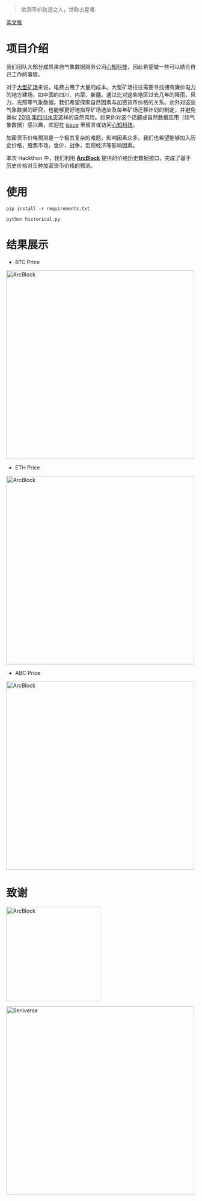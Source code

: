 > 欲测币价轨迹之人，世称占星者.

[英文版](https://github.com/sharkspeed/arcblock-hackthon-stargazer/blob/master/README.md)

# 项目介绍

我们团队大部分成员来自气象数据服务公司[心知科技](https://www.seniverse.com/)，因此希望做一些可以结合自己工作的事情。

对于[大型矿场](https://www.buybitcoinworldwide.com/mining/pools/)来说，电费占用了大量的成本。大型矿场往往需要寻找拥有廉价电力的地方建场，如中国的四川、内蒙、新疆。通过比对这些地区过去几年的降雨，风力，光照等气象数据，我们希望探索自然因素与加密货币价格的关系。此外对这些气象数据的研究，也能够更好地指导矿场选址及每年矿场迁移计划的制定，并避免类似 [2018 年四川水灾](http://finance.sina.com.cn/blockchain/coin/2018-07-16/doc-ihfkffak2896998.shtml)这样的自然风险。如果你对这个话题或自然数据应用（如气象数据）感兴趣，欢迎在 [issue](https://github.com/sharkspeed/arcblock-hackthon-stargazer/issues) 里留言或访问[心知科技](https://www.seniverse.com/)。

加密货币价格预测是一个极其复杂的难题，影响因素众多。我们也希望能够加入历史价格，股票市场，金价，战争，宏观经济等影响因素。

本次 Hackthon 中，我们利用 [**ArcBlock**](https://www.arcblock.io/) 提供的价格历史数据接口，完成了基于历史价格对三种加密货币价格的预测。

# 使用

    pip install -r requirements.txt

    python historical.py

# 结果展示

- BTC Price

[<img src="https://github.com/sharkspeed/arcblock-hackthon-stargazer/blob/master/assets/images/btc.png?raw=true" alt="ArcBlock" width="500">](https://www.arcblock.io/)

- ETH Price

[<img src="https://github.com/sharkspeed/arcblock-hackthon-stargazer/blob/master/assets/images/eth.png?raw=true" alt="ArcBlock" width="500">](https://www.arcblock.io/)

- ABC Price

[<img src="https://github.com/sharkspeed/arcblock-hackthon-stargazer/blob/master/assets/images/abc.png?raw=true" alt="ArcBlock" width="500">](https://www.arcblock.io/)

# 致谢

[<img src="https://github.com/sharkspeed/arcblock-hackthon-stargazer/blob/master/assets/images/arcblock.svg" alt="ArcBlock" width="250">](https://www.arcblock.io/)

[<img src="https://github.com/sharkspeed/arcblock-hackthon-stargazer/blob/master/assets/images/seniverse.png?raw=true" alt="Seniverse" width="500">](https://www.seniverse.com/)
